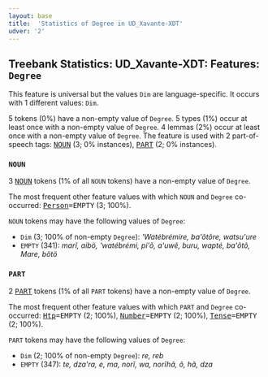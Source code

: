 ```yaml
---
layout: base
title:  'Statistics of Degree in UD_Xavante-XDT'
udver: '2'
---
```


## Treebank Statistics: UD_Xavante-XDT: Features: `Degree`

This feature is universal but the values `Dim` are language-specific.
It occurs with 1 different values: `Dim`.

5 tokens (0%) have a non-empty value of `Degree`.
5 types (1%) occur at least once with a non-empty value of `Degree`.
4 lemmas (2%) occur at least once with a non-empty value of `Degree`.
The feature is used with 2 part-of-speech tags: <tt><a href="xav_xdt-pos-NOUN.html">NOUN</a></tt> (3; 0% instances), <tt><a href="xav_xdt-pos-PART.html">PART</a></tt> (2; 0% instances).

### `NOUN`

3 <tt><a href="xav_xdt-pos-NOUN.html">NOUN</a></tt> tokens (1% of all `NOUN` tokens) have a non-empty value of `Degree`.

The most frequent other feature values with which `NOUN` and `Degree` co-occurred: <tt><a href="xav_xdt-feat-Person.html">Person</a></tt><tt>=EMPTY</tt> (3; 100%).

`NOUN` tokens may have the following values of `Degree`:

* `Dim` (3; 100% of non-empty `Degree`): <em>'Watébrémire, ba'õtõre, watsu'ure</em>
* `EMPTY` (341): <em>marĩ, aibö, 'watébrémi, pi'õ, a'uwẽ, buru, wapté, ba'õtõ, Mare, bötö</em>

### `PART`

2 <tt><a href="xav_xdt-pos-PART.html">PART</a></tt> tokens (1% of all `PART` tokens) have a non-empty value of `Degree`.

The most frequent other feature values with which `PART` and `Degree` co-occurred: <tt><a href="xav_xdt-feat-Htp.html">Htp</a></tt><tt>=EMPTY</tt> (2; 100%), <tt><a href="xav_xdt-feat-Number.html">Number</a></tt><tt>=EMPTY</tt> (2; 100%), <tt><a href="xav_xdt-feat-Tense.html">Tense</a></tt><tt>=EMPTY</tt> (2; 100%).

`PART` tokens may have the following values of `Degree`:

* `Dim` (2; 100% of non-empty `Degree`): <em>re, reb</em>
* `EMPTY` (347): <em>te, dza'ra, e, ma, norĩ, wa, norĩhã, õ, hã, dza</em>

